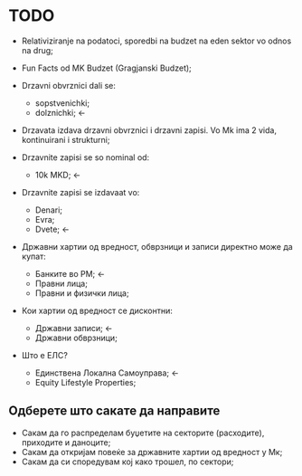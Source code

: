 # TODO

- Relativiziranje na podatoci, sporedbi na budzet na eden sektor vo odnos na drug;
- Fun Facts od MK Budzet (Gragjanski Budzet);

- Drzavni obvrznici dali se:
  - sopstvenichki;
  - dolznichki; <-

- Drzavata izdava drzavni obvrznici i drzavni zapisi. Vo Mk ima 2 vida, kontinuirani i strukturni;

- Drzavnite zapisi se so nominal od:
  - 10k MKD; <-

- Drzavnite zapisi se izdavaat vo:
  - Denari;
  - Evra;
  - Dvete; <-

- Државни хартии од вредност, обврзници и записи директно може да купат:
  - Банките во РМ; <-
  - Правни лица;
  - Правни и физички лица;

- Кои хартии од вредност се дисконтни:
  - Државни записи; <-
  - Државни обврзници;

- Што е ЕЛС?
  - Единствена Локална Самоуправа; <-
  - Equity Lifestyle Properties;

## Одберете што сакате да направите

- Сакам да го распределам буџетите на секторите (расходите), приходите и даноците;
- Сакам да откријам повеќе за државните хартии од вредност у Мк;
- Сакам да си споредувам кој како трошел, по сектори;